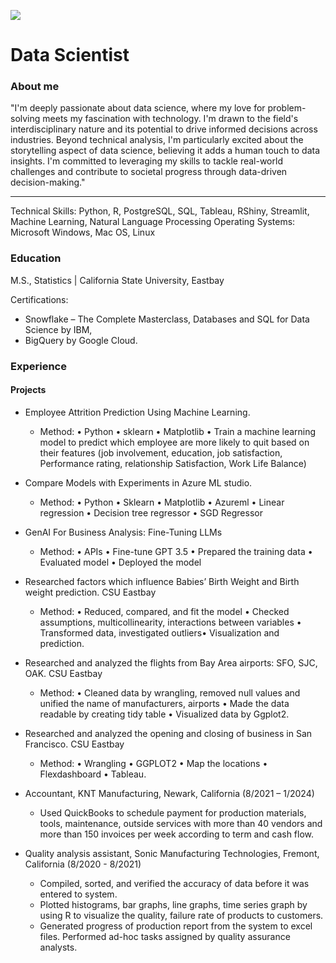 ![](https://avatars.githubusercontent.com/u/130880425?s=400&u=dfb3649b98f9166fc130692370bae275d5bda2ca&v=4)

# Data Scientist

### About me

"I'm deeply passionate about data science, where my love for problem-solving meets my fascination with technology. I'm drawn to the field's interdisciplinary nature and its potential to drive informed decisions across industries. Beyond technical analysis, I'm particularly excited about the storytelling aspect of data science, believing it adds a human touch to data insights. I'm committed to leveraging my skills to tackle real-world challenges and contribute to societal progress through data-driven decision-making."

---
Technical Skills: Python, R, PostgreSQL, SQL, Tableau, RShiny, Streamlit, Machine Learning, Natural Language Processing
Operating Systems: Microsoft Windows, Mac OS, Linux

### Education
M.S., Statistics | California State University, Eastbay

Certifications: 
-  Snowflake – The Complete Masterclass, Databases and SQL for Data Science by IBM,
-  BigQuery by Google Cloud.

### Experience
#### Projects
- Employee Attrition Prediction Using Machine Learning. 
    - Method: • Python • sklearn • Matplotlib • Train a machine learning model to predict which employee are more likely to quit based on their features (job involvement, education, job satisfaction, Performance rating, relationship Satisfaction, Work Life Balance)

- Compare Models with Experiments in Azure ML studio.
    - Method: • Python • Sklearn • Matplotlib • Azureml • Linear regression • Decision tree regressor • SGD Regressor

- GenAI For Business Analysis: Fine-Tuning LLMs
    - Method: • APIs • Fine-tune GPT 3.5 • Prepared the training data • Evaluated model • Deployed the model

- Researched factors which influence Babies’ Birth Weight and Birth weight prediction. CSU Eastbay                           
    - Method: • Reduced, compared, and fit the model • Checked assumptions, multicollinearity, interactions between variables • Transformed data, investigated outliers• Visualization and prediction. 

- Researched and analyzed the flights from Bay Area airports: SFO, SJC, OAK. CSU Eastbay                                         
    - Method: • Cleaned data by wrangling, removed null values and unified the name of manufacturers, airports • Made the data readable by creating tidy table • Visualized data by Ggplot2.

- Researched and analyzed the opening and closing of business in San Francisco. CSU Eastbay                                         
    - Method: • Wrangling • GGPLOT2 • Map the locations • Flexdashboard • Tableau.

- Accountant, KNT Manufacturing, Newark, California (8/2021 – 1/2024)
  - Used QuickBooks to schedule payment for production materials, tools, maintenance, outside services with more than 40 vendors and more than 150 invoices per week according to term and cash flow.

- Quality analysis assistant, Sonic Manufacturing Technologies, Fremont, California (8/2020 - 8/2021)                                          
  - Compiled, sorted, and verified the accuracy of data before it was entered to system.
  - Plotted histograms, bar graphs, line graphs, time series graph by using R to visualize the quality, failure rate of products to customers. 
  - Generated progress of production report from the system to excel files. Performed ad-hoc tasks assigned by quality assurance analysts.
